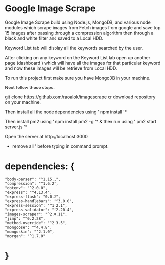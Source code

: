 # Google Image Scrape

Google Image Scrape build using Node.js, MongoDB, and various node modules which scrape images from Fetch images from google and save top 15 images after passing through a compression algorithm then through a black and white filter and saved to a Local HDD.

Keyword List tab will display all the keywords searched by the user.

After clicking on any keyword on the Keyword List tab open up another page (dashboard ) which will have all the images for that particular keyword and now these images will be retrieve from Local HDD.

To run this project first make sure you have MongoDB in your machine.

Next follow these steps.

git clone https://github.com/raoalok/imagescrape or download repository on your machine.

Then install all the node dependencies using ' npm install '*

Then install pm2 using ' npm install pm2 -g '* & then run using ' pm2 start server.js '*

Open the server at http://localhost:3000



* remove all ' before typing in command prompt.


# dependencies: {
    "body-parser": "^1.15.1",
    "compression": "^1.6.2",
    "dotenv": "^2.0.0",
    "express": "^4.13.4",
    "express-flash": "0.0.2",
    "express-handlebars": "^3.0.0",
    "express-session": "^1.2.1",
    "express-validator": "^2.20.4",
    "images-scraper": "^2.0.11",
    "jimp": "^0.2.28",
    "method-override": "^2.3.5",
    "mongoose": "^4.4.8",
    "mongoskin": "^2.1.0",
    "morgan": "^1.7.0"
  # }
